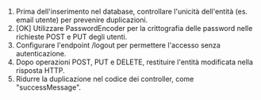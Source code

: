1. Prima dell'inserimento nel database, controllare l'unicità dell'entità (es. email utente) per prevenire duplicazioni.
2. [OK] Utilizzare PasswordEncoder per la crittografia delle password nelle richieste POST e PUT degli utenti.
3. Configurare l'endpoint /logout per permettere l'accesso senza autenticazione.
4. Dopo operazioni POST, PUT e DELETE, restituire l'entità modificata nella risposta HTTP.
5. Ridurre la duplicazione nel codice dei controller, come "successMessage".